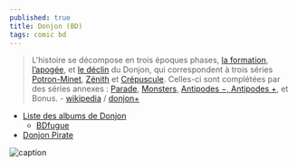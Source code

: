 ```yaml
---
published: true
title: Donjon (BD)
tags: comic bd
---
```

> L'histoire se décompose en trois époques phases, [la formation](https://www.bdfugue.com/serie/donjon/potron-minet), [l’apogée](https://www.bdfugue.com/serie/donjon/zenith), et [le déclin](https://www.bdfugue.com/serie/donjon/crepuscule) du Donjon, qui correspondent à trois séries [Potron-Minet](https://www.bdfugue.com/serie/donjon/potron-minet), [Zénith](https://www.bdfugue.com/serie/donjon/zenith) et [Crépuscule](https://www.bdfugue.com/serie/donjon/crepuscule). Celles-ci sont complétées par des séries annexes : [Parade](https://www.bdfugue.com/serie/donjon/parade), [Monsters](https://www.bdfugue.com/serie/donjon/monsters), [Antipodes −, Antipodes +](https://www.bdfugue.com/serie/donjon/antipodes), et Bonus. - [wikipedia](https://fr.wikipedia.org/wiki/Donjon_(bande_dessin%C3%A9e)) / [donjon+](https://twitter.com/donjonplus/)

- [Liste des albums de Donjon](https://fr.wikipedia.org/wiki/Liste_des_albums_de_Donjon)
	- [BDfugue](https://www.bdfugue.com/serie/donjon)
- [Donjon Pirate](http://donjonpirate.canalblog.com/)

![caption](https://legrandpop.fr/wp-content/uploads/2019/02/donjon-herbert-marvin-1024x629.jpg)
